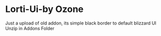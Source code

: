 # Lorti-Ui-by Ozone
Just a upload of old addon, its simple black border to default blizzard UI
Unzip in Addons Folder
